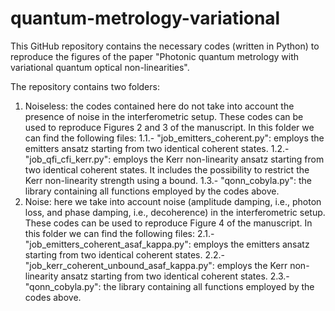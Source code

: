 # quantum-metrology-variational
This GitHub repository contains the necessary codes (written in Python) to reproduce the figures of the paper "Photonic quantum metrology with variational quantum optical non-linearities".

The repository contains two folders:

1) Noiseless: the codes contained here do not take into account the presence of noise in the interferometric setup. These codes can be used to reproduce Figures 2 and 3 of the manuscript. In this folder we can find the following files:
   1.1.- "job_emitters_coherent.py": employs the emitters ansatz starting from two identical coherent states.
   1.2.- "job_qfi_cfi_kerr.py": employs the Kerr non-linearity ansatz starting from two identical coherent states. It includes the possibility to restrict the Kerr non-linearity strength using a bound.
   1.3.- "qonn_cobyla.py": the library containing all functions employed by the codes above.
3) Noise: here we take into account noise (amplitude damping, i.e., photon loss, and phase damping, i.e., decoherence) in the interferometric setup. These codes can be used to reproduce Figure 4 of the manuscript. In this folder we can find the following files:
   2.1.- "job_emitters_coherent_asaf_kappa.py": employs the emitters ansatz starting from two identical coherent states.
   2.2.- "job_kerr_coherent_unbound_asaf_kappa.py": employs the Kerr non-linearity ansatz starting from two identical coherent states.
   2.3.- "qonn_cobyla.py": the library containing all functions employed by the codes above.

